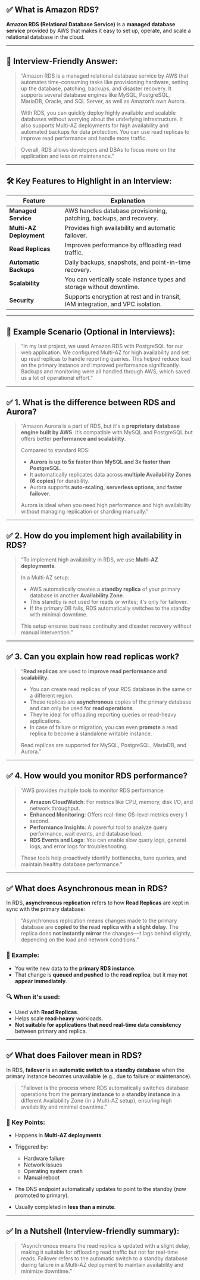 ## ✅ What is Amazon RDS?

**Amazon RDS (Relational Database Service)** is a **managed database service** provided by AWS that makes it easy to set up, operate, and scale a relational database in the cloud.

---

## 🧠 Interview-Friendly Answer:

> “Amazon RDS is a managed relational database service by AWS that automates time-consuming tasks like provisioning hardware, setting up the database, patching, backups, and disaster recovery. It supports several database engines like MySQL, PostgreSQL, MariaDB, Oracle, and SQL Server, as well as Amazon’s own Aurora.
>
> With RDS, you can quickly deploy highly available and scalable databases without worrying about the underlying infrastructure. It also supports Multi-AZ deployments for high availability and automated backups for data protection. You can use read replicas to improve read performance and handle more traffic.

> Overall, RDS allows developers and DBAs to focus more on the application and less on maintenance.”

---

## 🛠 Key Features to Highlight in an Interview:

| Feature                 | Explanation                                                                     |
| ----------------------- | ------------------------------------------------------------------------------- |
| **Managed Service**     | AWS handles database provisioning, patching, backups, and recovery.             |
| **Multi-AZ Deployment** | Provides high availability and automatic failover.                              |
| **Read Replicas**       | Improves performance by offloading read traffic.                                |
| **Automatic Backups**   | Daily backups, snapshots, and point-in-time recovery.                           |
| **Scalability**         | You can vertically scale instance types and storage without downtime.           |
| **Security**            | Supports encryption at rest and in transit, IAM integration, and VPC isolation. |

---

## 🚀 Example Scenario (Optional in Interviews):

> “In my last project, we used Amazon RDS with PostgreSQL for our web application. We configured Multi-AZ for high availability and set up read replicas to handle reporting queries. This helped reduce load on the primary instance and improved performance significantly. Backups and monitoring were all handled through AWS, which saved us a lot of operational effort.”


---

## ✅ **1. What is the difference between RDS and Aurora?**

> “Amazon Aurora is a part of RDS, but it's a **proprietary database engine built by AWS**. It’s compatible with MySQL and PostgreSQL but offers better **performance and scalability**.
>
> Compared to standard RDS:
>
> * **Aurora is up to 5x faster than MySQL and 3x faster than PostgreSQL.**
> * It automatically replicates data across **multiple Availability Zones (6 copies)** for durability.
> * Aurora supports **auto-scaling**, **serverless options**, and **faster failover**.
>
> Aurora is ideal when you need high performance and high availability without managing replication or sharding manually.”

---

## ✅ **2. How do you implement high availability in RDS?**

> “To implement high availability in RDS, we use **Multi-AZ deployments**.
>
> In a Multi-AZ setup:
>
> * AWS automatically creates a **standby replica** of your primary database in another **Availability Zone**.
> * This standby is not used for reads or writes; it's only for failover.
> * If the primary DB fails, RDS automatically switches to the standby with minimal downtime.
>
> This setup ensures business continuity and disaster recovery without manual intervention.”

---

## ✅ **3. Can you explain how read replicas work?**

> “**Read replicas** are used to **improve read performance and scalability**.
>
> * You can create read replicas of your RDS database in the same or a different region.
> * These replicas are **asynchronous** copies of the primary database and can only be used for **read operations**.
> * They’re ideal for offloading reporting queries or read-heavy applications.
> * In case of failure or migration, you can even **promote** a read replica to become a standalone writable instance.
>
> Read replicas are supported for MySQL, PostgreSQL, MariaDB, and Aurora.”

---

## ✅ **4. How would you monitor RDS performance?**

> “AWS provides multiple tools to monitor RDS performance:
>
> * **Amazon CloudWatch**: For metrics like CPU, memory, disk I/O, and network throughput.
> * **Enhanced Monitoring**: Offers real-time OS-level metrics every 1 second.
> * **Performance Insights**: A powerful tool to analyze query performance, wait events, and database load.
> * **RDS Events and Logs**: You can enable slow query logs, general logs, and error logs for troubleshooting.
>
> These tools help proactively identify bottlenecks, tune queries, and maintain healthy database performance.”

---

## ✅ What does **Asynchronous** mean in RDS?

In RDS, **asynchronous replication** refers to how **Read Replicas** are kept in sync with the primary database:

> “Asynchronous replication means changes made to the primary database are **copied to the read replica with a slight delay**. The replica does **not instantly mirror** the changes—it lags behind slightly, depending on the load and network conditions.”

### 🔸 Example:

* You write new data to the **primary RDS instance**.
* That change is **queued and pushed** to the **read replica**, but it may **not appear immediately**.

### 🔍 When it's used:

* Used with **Read Replicas**.
* Helps scale **read-heavy** workloads.
* **Not suitable for applications that need real-time data consistency** between primary and replica.

---

## ✅ What does **Failover** mean in RDS?

In RDS, **failover** is an **automatic switch to a standby database** when the primary instance becomes unavailable (e.g., due to failure or maintenance).

> “Failover is the process where RDS automatically switches database operations from the **primary instance** to a **standby instance** in a different Availability Zone (in a Multi-AZ setup), ensuring high availability and minimal downtime.”

### 🔸 Key Points:

* Happens in **Multi-AZ deployments**.
* Triggered by:

  * Hardware failure
  * Network issues
  * Operating system crash
  * Manual reboot
* The DNS endpoint automatically updates to point to the standby (now promoted to primary).
* Usually completed in **less than a minute**.

---

## ✅ In a Nutshell (Interview-friendly summary):

> “Asynchronous means the read replica is updated with a slight delay, making it suitable for offloading read traffic but not for real-time reads. Failover refers to the automatic switch to a standby database during failure in a Multi-AZ deployment to maintain availability and minimize downtime.”


